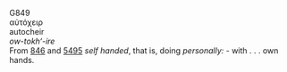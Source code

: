G849  
αὐτόχειρ  
autocheir  
*ow-tokh‘-ire*  
From [846](g0846) and [5495](g5495) *self* *handed*, that is, doing
*personally:* - with . . . own hands.  
